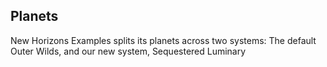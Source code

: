 ## Planets

New Horizons Examples splits its planets across two systems: The default Outer Wilds, and our new system, Sequestered Luminary